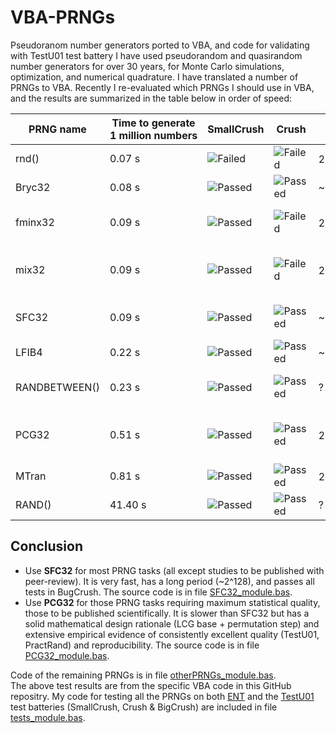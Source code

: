# VBA-PRNGs
Pseudoranom number generators ported to VBA, and code for validating with TestU01 test battery
I have used pseudorandom and quasirandom number generators for over 30 years, for Monte Carlo simulations, optimization, and numerical quadrature.
I have translated a number of PRNGs to VBA. Recently I re-evaluated which PRNGs I should use in VBA, and the results are summarized in the table below in order of speed:

| PRNG name | Time to generate 1&nbsp;million&nbsp;numbers | SmallCrush | Crush | Period | Source |
| --------- | -------------------------------------------- | ---------- | ----- | ------ | -------| 
| rnd()     | 0.07 s                     | ![Failed](https://img.shields.io/badge/Fail-red) | ![Failed](https://img.shields.io/badge/Fail-red) | 2<sup>24</sup> ?| native Excel VBA function |
| Bryc32    | 0.08 s                     | ![Passed](https://img.shields.io/badge/Pass-green) | ![Passed](https://img.shields.io/badge/Pass-green) | ~2<sup>127</sup> | "Bryc" variant of SFC32 |
| fminx32   | 0.09 s                     | ![Passed](https://img.shields.io/badge/Pass-green) | ![Failed](https://img.shields.io/badge/Fail-red) | 2<sup>32</sup> | Canonical SplitMix32 with Murmur3 fmix32 xmxmx-mixer/finisher |
| mix32     | 0.09 s                     | ![Passed](https://img.shields.io/badge/Pass-green) | ![Failed](https://img.shields.io/badge/Fail-red) | 2<sup>32</sup> | SplitMix32 with xmxmx-mixer optimized by Hash-Prospector |
| SFC32     | 0.09 s                     | ![Passed](https://img.shields.io/badge/Pass-green) | ![Passed](https://img.shields.io/badge/Pass-green) | ~2<sup>127</sup> | Small Fast Counting (SFC) by Chris Doty-Humphrey |
| LFIB4     | 0.22 s                     | ![Passed](https://img.shields.io/badge/Pass-green) | ![Passed](https://img.shields.io/badge/Pass-green) | ~2<sup>287</sup> | 4-lagged Fibonacci generator (Marsaglia) |
| RANDBETWEEN() | 0.23 s                 | ![Passed](https://img.shields.io/badge/Pass-green) | ![Passed](https://img.shields.io/badge/Pass-green) | ? | Faster array-version of Excel worksheet function RAND() | 
| PCG32     | 0.51 s                     | ![Passed](https://img.shields.io/badge/Pass-green) | ![Passed](https://img.shields.io/badge/Pass-green) | 2<sup>64</sup> | PCG32 (XSH-RR),  Permuted Congruential Generator | 
| MTran     | 0.81 s                     | ![Passed](https://img.shields.io/badge/Pass-green) | ![Passed](https://img.shields.io/badge/Pass-green) | 2<sup>19937</sup>-1 | Mersenne Twister, a.k.a. MT19937 |
| RAND()    | 41.40 s                    | ![Passed](https://img.shields.io/badge/Pass-green) | ![Passed](https://img.shields.io/badge/Pass-green) | ? | =Evaluate("=RAND()") in VBA |

## Conclusion

* Use **SFC32** for most PRNG tasks (all except studies to be published with peer-review). It is very fast, has a long period (~2^128), and passes all tests in BugCrush. The source code is in file [SFC32_module.bas](https://github.com/SchildCode/VBA-PRNGs/blob/main/SFC32_module.bas).
* Use **PCG32** for those PRNG tasks requiring maximum statistical quality, those to be published scientifically. It is slower than SFC32 but has a solid mathematical design rationale (LCG base + permutation step) and extensive empirical evidence of consistently excellent quality (TestU01, PractRand) and reproducibility. The source code is in file [PCG32_module.bas](https://github.com/SchildCode/VBA-PRNGs/blob/main/PCG32_module.bas).

Code of the remaining PRNGs is in file [otherPRNGs_module.bas](https://github.com/SchildCode/VBA-PRNGs/blob/main/otherPRNGs_module.bas).<br>
The above test results are from the specific VBA code in this GitHub repositry.  My code for testing all the PRNGs on both [ENT](https://cacert.at/random/) and the [TestU01](https://en.wikipedia.org/wiki/TestU01) test batteries (SmallCrush, Crush & BigCrush) are included in file [tests_module.bas](https://github.com/SchildCode/VBA-PRNGs/blob/main/tests_module.bas).


  
